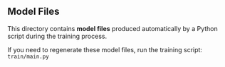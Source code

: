 ## Model Files

This directory contains **model files** produced automatically by a Python script during the training process.

If you need to regenerate these model files, run the training script: `train/main.py`
